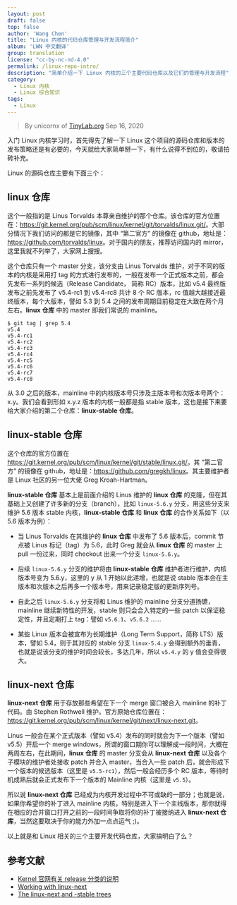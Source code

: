```yaml
---
layout: post
draft: false
top: false
author: 'Wang Chen'
title: "Linux 内核的代码仓库管理与开发流程简介"
album: 'LWN 中文翻译'
group: translation
license: "cc-by-nc-nd-4.0"
permalink: /linux-repo-intro/
description: "简单介绍一下 Linux 内核的三个主要代码仓库以及它们的管理与开发流程"
category:
  - Linux 内核
  - Linux 综合知识
tags:
  - Linux
---
```


> By unicornx of [TinyLab.org][1]
> Sep 16, 2020

入门 Linux 内核学习时，首先得先了解一下 Linux 这个项目的源码仓库和版本的发布策略还是有必要的，今天就给大家简单掰一下，有什么说得不到位的，敬请拍砖补充。

Linux 的源码仓库主要有下面三个：

## linux 仓库

这个一般指的是 Linus Torvalds 本尊亲自维护的那个仓库。该仓库的官方位置在：<https://git.kernel.org/pub/scm/linux/kernel/git/torvalds/linux.git/>。大部分情况下我们访问的都是它的镜像，其中 “第二官方” 的镜像在 github，地址是：<https://github.com/torvalds/linux>。对于国内的朋友，推荐访问国内的 mirror，这里我就不列举了，大家网上搜搜。

这个仓库只有一个 master 分支，该分支由 Linus Torvalds 维护，对于不同的版本的内核是采用打 tag 的方式进行发布的，一般在发布一个正式版本之前，都会先发布一系列的候选（Release Candidate， 简称 RC）版本，比如 v5.4 最终版发布之前先发布了 v5.4-rc1 到 v5.4-rc8 共计 8 个 RC 版本，rc 值越大越接近最终版本，每个大版本，譬如 5.3 到 5.4 之间的发布周期目前稳定在大致在两个月左右。**linux 仓库** 中的 master 即我们常说的 mainline。

```
$ git tag | grep 5.4
v5.4
v5.4-rc1
v5.4-rc2
v5.4-rc3
v5.4-rc4
v5.4-rc5
v5.4-rc6
v5.4-rc7
v5.4-rc8
```
从 3.0 之后的版本，mainline 中的内核版本号只涉及主版本号和次版本号两个：x.y。我们会看到形如 x.y.z 版本的内核一般都是指 stable 版本，这也是接下来要给大家介绍的第二个仓库：**linux-stable 仓库**。

## linux-stable 仓库

这个仓库的官方位置在 <https://git.kernel.org/pub/scm/linux/kernel/git/stable/linux.git/>。其 “第二官方” 的镜像在 github，地址是：<https://github.com/gregkh/linux>。其主要维护者是 Linux 社区的另一位大佬 Greg Kroah-Hartman。

**linux-stable 仓库** 基本上是前面介绍的 Linus 维护的 **linux 仓库** 的克隆，但在其基础上又创建了许多新的分支（branch），比如 `linux-5.6.y` 分支，用这些分支来维护 5.6 版本 stable 内核，**linux-stable 仓库** 和 **linux 仓库** 的合作关系如下（以 5.6 版本为例）：

- 当 Linus Torvalds 在其维护的 **linux 仓库** 中发布了 5.6 版本后，commit 节点被 Linus 标记（tag）为 5.6，此时 Greg 就会从 **linux 仓库** 的 master 上 pull 一份过来，同时 checkout 出来一个分支 `linux-5.6.y`。

- 后续 `linux-5.6.y` 分支的维护将由 **linux-stable 仓库** 维护者进行维护，内核版本号变为 5.6.y，这里的 y 从 1 开始以此递增，也就是说 stable 版本会在主版本和次版本之后再多一个版本号，用来记录稳定版的更新序列号。

- 自此之后 `linux-5.6.y` 分支将和 Linus 维护的 mainline 分支分道扬镳，mainline 继续新特性的开发，stable 则只会合入特定的一些 patch 以保证稳定性，并且定期打上 tag：譬如 `v5.6.1`、`v5.6.2` ......

- 某些 Linux 版本会被宣布为长期维护（Long Term Support，简称 LTS）版本，譬如 5.4，则于其对应的 stable 分支  `linux-5.4.y` 会得到额外的垂青，也就是说该分支的维护时间会较长，多达几年，所以 `v5.4.y` 的 y 值会变得很大。

## linux-next 仓库

**linux-next 仓库** 用于存放那些希望在下一个 merge 窗口被合入 mainline 的补丁代码。由 Stephen Rothwell 维护。官方原始仓库位置在：<https://git.kernel.org/pub/scm/linux/kernel/git/next/linux-next.git>。

Linus 一般会在某个正式版本（譬如 v5.4）发布的同时就会为下一个版本（譬如 v5.5）开启一个 merge windows，所谓的窗口期你可以理解成一段时间，大概在两周左右，在此期间，**linux 仓库** 的 master 分支会从 **linux-next 仓库** 以及各个子模块的维护者处接收 patch 并合入 master，当合入一些 patch 后，就会形成下一个版本的候选版本（这里是 `v5.5-rc1`），然后一般会经历多个 RC 版本，等待时机成熟后就会正式发布下一个版本的 Mainline 内核（这里是 `v5.5`）。

所以说 **linux-next 仓库** 已经成为内核开发过程中不可或缺的一部分；也就是说，如果你希望你的补丁进入 mainline 内核，特别是进入下一个主线版本，那你就得在相应的合并窗口打开之前的一段时间争取将你的补丁被接纳进入 **linux-next 仓库**，当然这要取决于你的能力外加一点点运气 ;)。

以上就是和 Linux 相关的三个主要开发代码仓库，大家搞明白了么？

## 参考文献

- [Kernel 官网有关 release 分类的说明](https://www.kernel.org/category/releases.html)
- [Working with linux-next](https://www.kernel.org/doc/man-pages/linux-next.html)
- [The linux-next and -stable trees](https://lwn.net/Articles/571980/)

[1]: https://tinylab.org


